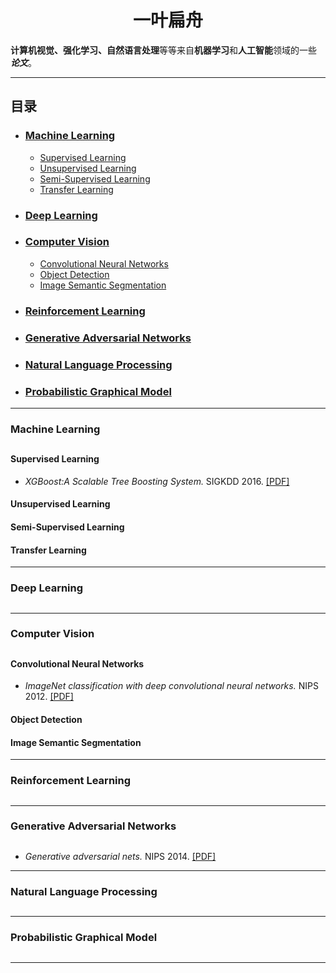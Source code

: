 # <center>一叶扁舟</center>

**计算机视觉、强化学习、自然语言处理**等等来自**机器学习**和**人工智能**领域的一些 ***论文***。

--- ---

##  目录

* ### [Machine Learning](#machine-learning)
  - [Supervised Learning](#supervised-learning)
  - [Unsupervised Learning](#unsupervised-learning)
  - [Semi-Supervised Learning](#semi-supervised-learning)
  - [Transfer Learning](#transfer-learning)

* ### [Deep Learning](#deep-learning)

* ### [Computer Vision](#computer-vision)
  - [Convolutional Neural Networks](#convolutional-neural-networks)
  - [Object Detection](#object-detection)
  - [Image Semantic Segmentation](#image-semantic-segmentation)

* ### [Reinforcement Learning](#reinforcement-learning)

* ### [Generative Adversarial Networks](#generative-adversarial-networks)

* ### [Natural Language Processing](#natural-Language-processing)

* ### [Probabilistic Graphical Model](#probabilistic-graphical-model)

--- ---

### Machine Learning
## 
#### Supervised Learning
- *XGBoost:A Scalable Tree Boosting System.* SIGKDD 2016. [[PDF]](https://arxiv.org/pdf/1603.02754.pdf)

#### Unsupervised Learning

#### Semi-Supervised Learning

#### Transfer Learning

--- ---

### Deep Learning
##

--- ---

### Computer Vision
##
#### Convolutional Neural Networks

- *ImageNet classification with deep convolutional neural networks.* NIPS 2012. [[PDF]](http://papers.nips.cc/paper/4824-imagenet-classification-with-deep-convolutional-neural-networks.pdf)

#### Object Detection

#### Image Semantic Segmentation

--- ---

### Reinforcement Learning 
##

--- ---

### Generative Adversarial Networks
##
- *Generative adversarial nets.* NIPS 2014. [[PDF]](https://arxiv.org/pdf/1406.2661.pdf)

--- ---


### Natural Language Processing
##

--- ---

### Probabilistic Graphical Model
##


--- ---

